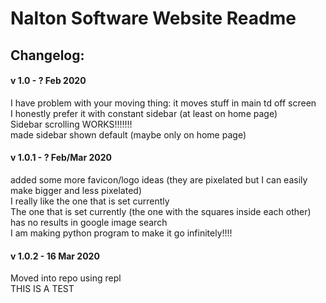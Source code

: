 # Nalton Software Website Readme

## Changelog:
#### v 1.0 - ? Feb 2020
I have problem with your moving thing: it moves stuff in main td off screen  
I honestly prefer it with constant sidebar (at least on home page)  
Sidebar scrolling WORKS!!!!!!!  
made sidebar shown default (maybe only on home page)  

#### v 1.0.1 - ? Feb/Mar 2020
added some more favicon/logo ideas (they are pixelated but I can easily make bigger and less pixelated)  
I really like the one that is set currently  
The one that is set currently (the one with the squares inside each other) has no results in google image search  
I am making python program to make it go infinitely!!!!  

#### v 1.0.2 - 16 Mar 2020
Moved into repo using repl  
THIS IS A TEST  